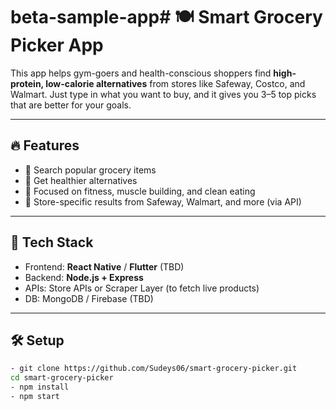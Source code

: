# beta-sample-app# 🍽️ Smart Grocery Picker App

This app helps gym-goers and health-conscious shoppers find **high-protein, low-calorie alternatives** from stores like Safeway, Costco, and Walmart. Just type in what you want to buy, and it gives you 3–5 top picks that are better for your goals.

---

## 🔥 Features

- 🛒 Search popular grocery items
- 🧠 Get healthier alternatives
- 💪 Focused on fitness, muscle building, and clean eating
- 🧩 Store-specific results from Safeway, Walmart, and more (via API)

---

## 🚀 Tech Stack

- Frontend: **React Native** / **Flutter** (TBD)
- Backend: **Node.js + Express**
- APIs: Store APIs or Scraper Layer (to fetch live products)
- DB: MongoDB / Firebase (TBD)

---

## 🛠️ Setup

```bash
- git clone https://github.com/Sudeys06/smart-grocery-picker.git
cd smart-grocery-picker
- npm install
- npm start
